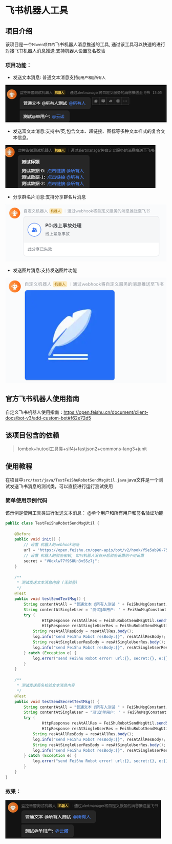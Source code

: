# 飞书机器人工具

## 项目介绍
该项目是一个`Maven项目的`飞书机器人消息推送的工具, 通过该工具可以快速的进行对接飞书机器人消息推送.支持机器人设置签名校验

### 项目功能：
- 发送文本消息: 普通文本消息支持`@用户和@所有人`

![image](https://github.com/ukayunnuo/FeiShu-Robot-Tools/blob/master/image/img_1.png)

- 发送富文本消息:支持中/英,包含文本、超链接、图标等多种文本样式的复合文本信息。

![image](https://github.com/ukayunnuo/FeiShu-Robot-Tools/blob/master/image/img_2.png)

- 分享群名片消息:支持分享群名片消息

![image](https://github.com/ukayunnuo/FeiShu-Robot-Tools/blob/master/image/img_3.png)

- 发送图片消息:支持发送图片功能

![image](https://github.com/ukayunnuo/FeiShu-Robot-Tools/blob/master/image/img_4.png)

## 官方飞书机器人使用指南
自定义飞书机器人使用指南：https://open.feishu.cn/document/client-docs/bot-v3/add-custom-bot#f62e72d5


## 该项目包含的依赖

> lombok+hutool工具类+slf4j+fastjson2+commons-lang3+junit

## 使用教程

在项目中`src/test/java/TestFeiShuRobotSendMsgUtil.java` java文件是一个测试发送飞书消息的测试类，可以直接进行运行测试使用

### 简单使用示例代码

该示例是使用工具类进行发送文本消息： @单个用户和所有用户和签名验证功能

```java
public class TestFeiShuRobotSendMsgUtil {

    @Before
    public void init() {
        // 设置 机器人的webhook地址
        url = "https://open.feishu.cn/open-apis/bot/v2/hook/f5e5ab96-7577-4c0d-b4a7-e06e690693ed";
        // 设置 机器人的验签密钥, 如何机器人没有开启验签设置则不用设置
        secret = "VOdxlw77f9S8Un3vSSz7j";
    }

    /**
     * 测试发送文本消息内容 (无验签)
     */
    @Test
    public void testSendTextMsg() {
        String contentAtAll = "普通文本 @所有人测试 " + FeiShuMsgConstant.AT_ALL_USER;
        String contentAtSingleUser = "测试@单用户: " + FeiShuMsgConstant.AT_SINGLE_USER;
        try (
                HttpResponse resAtAllRes = FeiShuRobotSendMsgUtil.sendTextMsg(url, contentAtAll);
                HttpResponse resAtSingleUserRes = FeiShuRobotSendMsgUtil.sendAtSingleUserTextMsg(url, contentAtSingleUser, "yunnuo", "云诺")) {
            String resAtAllResBody = resAtAllRes.body();
            log.info("send FeiShu Robot resBody:{}", resAtAllResBody);
            String resAtSingleUserResBody = resAtSingleUserRes.body();
            log.info("send FeiShu Robot resBody:{}", resAtSingleUserResBody);
        } catch (Exception e) {
            log.error("send FeiShu Robot error! url:{}, secret:{}, e:{}", url, secret, e.getMessage(), e);
        }
    }

    /**
     * 测试发送签名校验文本消息内容
     */
    @Test
    public void testSendSecretTextMsg() {
        String contentAtAll = "普通文本 @所有人测试 " + FeiShuMsgConstant.AT_ALL_USER;
        String contentAtSingleUser = "测试@单用户: " + FeiShuMsgConstant.AT_SINGLE_USER;
        try (
                HttpResponse resAtAllRes = FeiShuRobotSendMsgUtil.sendSecretTextMsg(url, contentAtAll, secret);
                HttpResponse resAtSingleUserRes = FeiShuRobotSendMsgUtil.sendAtSingleUserSecretTextMsg(url, contentAtSingleUser, secret, "yunnuo", "云诺")) {
            String resAtAllResBody = resAtAllRes.body();
            log.info("send FeiShu Robot resBody:{}", resAtAllResBody);
            String resAtSingleUserResBody = resAtSingleUserRes.body();
            log.info("send FeiShu Robot resBody:{}", resAtSingleUserResBody);
        } catch (Exception e) {
            log.error("send FeiShu Robot error! url:{}, secret:{}, e:{}", url, secret, e.getMessage(), e);
        }
    }
}
```
### 效果：

![image](https://github.com/ukayunnuo/FeiShu-Robot-Tools/blob/master/image/img_5.png)

